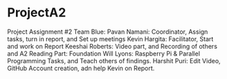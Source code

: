 # ProjectA2
Project Assignment #2
Team Blue:
Pavan Namani: Coordinator, Assign tasks, turn in report, and Set up meetings
Kevin Hargita: Facilitator, Start and work on Report
Keeshai Roberts: Video part, and Recording of others and A2 Reading Part: Foundation
Will Lyons: Raspberry Pi & Parallel Programming Tasks, and Teach others of findings.
Harshit Puri: Edit Video, GitHub Account creation, adn help Kevin on Report. 
